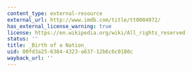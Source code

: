 ```yaml
---
content_type: external-resource
external_url: http://www.imdb.com/title/tt0004972/
has_external_license_warning: true
license: https://en.wikipedia.org/wiki/All_rights_reserved
status: ''
title: _Birth of a Nation_
uid: 00fd3a25-6384-4323-a637-12b6c6c0180c
wayback_url: ''
---
```

